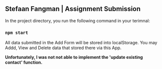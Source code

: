 ## Stefaan Fangman | Assignment Submission

In the project directory, you run the following command in your terimnal:

### `npm start`

All data submitted in the Add Form will be stored into localStorage.
You may Addd, View and Delete data that stored there via this App.

**Unfortunately, I was not not able to implement the 'update existing contact' function.**

